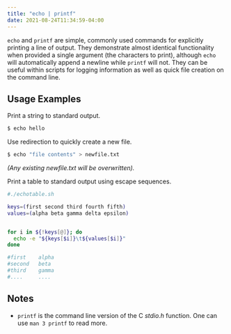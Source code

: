 ```yaml
---
title: "echo | printf"
date: 2021-08-24T11:34:59-04:00
---
```


`echo` and `printf` are simple, commonly used commands for explicitly printing a
line of output. They demonstrate almost identical functionality when provided a
single argument (the characters to print), although `echo` will automatically
append a newline while `printf` will not. They can be useful within scripts for
logging information as well as quick file creation on the command line.

## Usage Examples

Print a string to standard output.

```bash
$ echo hello
```

Use redirection to quickly create a new file.

```bash
$ echo "file contents" > newfile.txt
```

_(Any existing newfile.txt will be overwritten)._

Print a table to standard output using escape sequences.

```bash
#./echotable.sh

keys=(first second third fourth fifth)
values=(alpha beta gamma delta epsilon)


for i in ${!keys[@]}; do
  echo -e "${keys[$i]}\t${values[$i]}"
done

#first    alpha
#second   beta
#third    gamma
#....     ....
```

## Notes

- `printf` is the command line version of the C _stdio.h_ function. One can use
  `man 3 printf` to read more.
